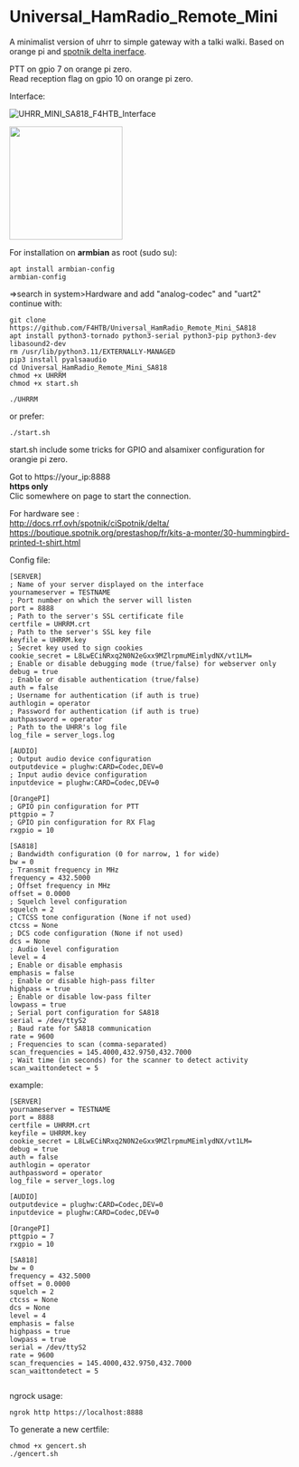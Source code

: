 # Universal_HamRadio_Remote_Mini
A minimalist version of uhrr to simple gateway with a talki walki.
Based on orange pi and <a href="https://f5nlg.wordpress.com">spotnik delta inerface</a>.

PTT on gpio 7 on orange pi zero.  
Read reception flag on gpio 10 on orange pi zero.

Interface:

![UHRR_MINI_SA818_F4HTB_Interface](https://github.com/F4HTB/Universal_HamRadio_Remote_Mini_SA818/assets/18350938/8e767a2b-e207-4b2c-a31f-b5e89bb0057d)

<img src="https://boutique.spotnik.org/prestashop/24-large_default/spotnik-hot-spot-.jpg" width="200" height="200">

For installation on **armbian** as root (sudo su):


```
apt install armbian-config
armbian-config
```
=>search in system>Hardware and add "analog-codec" and "uart2"
continue with:
```
git clone https://github.com/F4HTB/Universal_HamRadio_Remote_Mini_SA818
apt install python3-tornado python3-serial python3-pip python3-dev libasound2-dev
rm /usr/lib/python3.11/EXTERNALLY-MANAGED
pip3 install pyalsaaudio
cd Universal_HamRadio_Remote_Mini_SA818
chmod +x UHRRM
chmod +x start.sh
```
```
./UHRRM
```
or prefer:
```
./start.sh
```
start.sh include some tricks for GPIO and alsamixer configuration for orangie pi zero.


Got to https://your_ip:8888  
**https only**  
Clic somewhere on page to start the connection.  

For hardware see :  
http://docs.rrf.ovh/spotnik/ciSpotnik/delta/  
https://boutique.spotnik.org/prestashop/fr/kits-a-monter/30-hummingbird-printed-t-shirt.html  

Config file:  

```
[SERVER]
; Name of your server displayed on the interface
yournameserver = TESTNAME
; Port number on which the server will listen
port = 8888
; Path to the server's SSL certificate file
certfile = UHRRM.crt
; Path to the server's SSL key file
keyfile = UHRRM.key
; Secret key used to sign cookies
cookie_secret = L8LwECiNRxq2N0N2eGxx9MZlrpmuMEimlydNX/vt1LM=
; Enable or disable debugging mode (true/false) for webserver only
debug = true
; Enable or disable authentication (true/false)
auth = false
; Username for authentication (if auth is true)
authlogin = operator
; Password for authentication (if auth is true)
authpassword = operator
; Path to the UHRR's log file
log_file = server_logs.log

[AUDIO]
; Output audio device configuration
outputdevice = plughw:CARD=Codec,DEV=0
; Input audio device configuration
inputdevice = plughw:CARD=Codec,DEV=0

[OrangePI]
; GPIO pin configuration for PTT
pttgpio = 7
; GPIO pin configuration for RX Flag
rxgpio = 10

[SA818]
; Bandwidth configuration (0 for narrow, 1 for wide)
bw = 0
; Transmit frequency in MHz
frequency = 432.5000
; Offset frequency in MHz
offset = 0.0000
; Squelch level configuration
squelch = 2
; CTCSS tone configuration (None if not used)
ctcss = None
; DCS code configuration (None if not used)
dcs = None
; Audio level configuration
level = 4
; Enable or disable emphasis
emphasis = false
; Enable or disable high-pass filter
highpass = true
; Enable or disable low-pass filter
lowpass = true
; Serial port configuration for SA818
serial = /dev/ttyS2
; Baud rate for SA818 communication
rate = 9600
; Frequencies to scan (comma-separated)
scan_frequencies = 145.4000,432.9750,432.7000
; Wait time (in seconds) for the scanner to detect activity
scan_waittondetect = 5
```

example:

```
[SERVER]
yournameserver = TESTNAME
port = 8888
certfile = UHRRM.crt
keyfile = UHRRM.key
cookie_secret = L8LwECiNRxq2N0N2eGxx9MZlrpmuMEimlydNX/vt1LM=
debug = true
auth = false
authlogin = operator
authpassword = operator
log_file = server_logs.log

[AUDIO]
outputdevice = plughw:CARD=Codec,DEV=0
inputdevice = plughw:CARD=Codec,DEV=0

[OrangePI]
pttgpio = 7
rxgpio = 10

[SA818]
bw = 0
frequency = 432.5000
offset = 0.0000
squelch = 2
ctcss = None
dcs = None
level = 4
emphasis = false
highpass = true
lowpass = true
serial = /dev/ttyS2
rate = 9600
scan_frequencies = 145.4000,432.9750,432.7000
scan_waittondetect = 5


```
  
ngrock usage:  
```
ngrok http https://localhost:8888
```

To generate a new certfile:  
```
chmod +x gencert.sh
./gencert.sh
```
